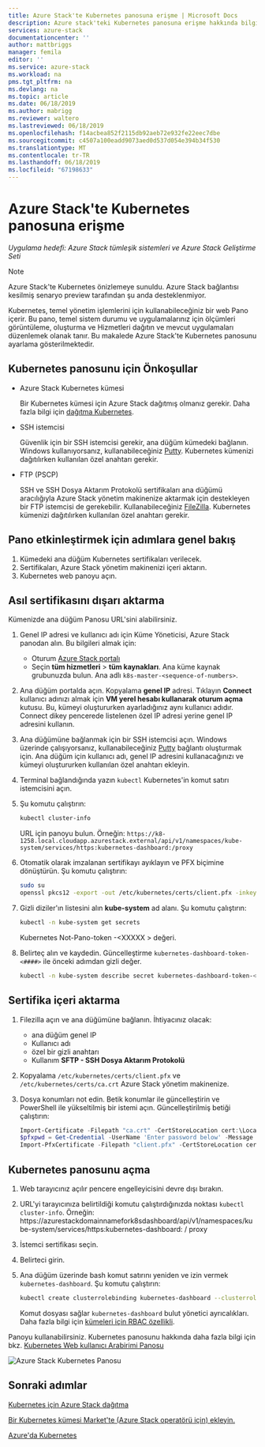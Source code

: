 ```yaml
---
title: Azure Stack'te Kubernetes panosuna erişme | Microsoft Docs
description: Azure stack'teki Kubernetes panosuna erişme hakkında bilgi edinin
services: azure-stack
documentationcenter: ''
author: mattbriggs
manager: femila
editor: ''
ms.service: azure-stack
ms.workload: na
pms.tgt_pltfrm: na
ms.devlang: na
ms.topic: article
ms.date: 06/18/2019
ms.author: mabrigg
ms.reviewer: waltero
ms.lastreviewed: 06/18/2019
ms.openlocfilehash: f14acbea852f2115db92aeb72e932fe22eec7dbe
ms.sourcegitcommit: c4507a100eadd9073aed0d537d054e394b34f530
ms.translationtype: MT
ms.contentlocale: tr-TR
ms.lasthandoff: 06/18/2019
ms.locfileid: "67198633"
---
```

# <a name="access-the-kubernetes-dashboard-in-azure-stack"></a>Azure Stack'te Kubernetes panosuna erişme 

*Uygulama hedefi: Azure Stack tümleşik sistemleri ve Azure Stack Geliştirme Seti* 
> [!Note]   
> Azure Stack'te Kubernetes önizlemeye sunuldu. Azure Stack bağlantısı kesilmiş senaryo preview tarafından şu anda desteklenmiyor. 

Kubernetes, temel yönetim işlemlerini için kullanabileceğiniz bir web Pano içerir. Bu pano, temel sistem durumu ve uygulamalarınız için ölçümleri görüntüleme, oluşturma ve Hizmetleri dağıtın ve mevcut uygulamaları düzenlemek olanak tanır. Bu makalede Azure Stack'te Kubernetes panosunu ayarlama gösterilmektedir.

## <a name="prerequisites-for-kubernetes-dashboard"></a>Kubernetes panosunu için Önkoşullar

* Azure Stack Kubernetes kümesi

    Bir Kubernetes kümesi için Azure Stack dağıtmış olmanız gerekir. Daha fazla bilgi için [dağıtma Kubernetes](azure-stack-solution-template-kubernetes-deploy.md).

* SSH istemcisi

    Güvenlik için bir SSH istemcisi gerekir, ana düğüm kümedeki bağlanın. Windows kullanıyorsanız, kullanabileceğiniz [Putty](https://docs.microsoft.com/azure/marketplace/cloud-partner-portal/virtual-machine/cpp-connect-vm). Kubernetes kümenizi dağıtılırken kullanılan özel anahtarı gerekir.

* FTP (PSCP)

    SSH ve SSH Dosya Aktarım Protokolü sertifikaları ana düğümü aracılığıyla Azure Stack yönetim makinenize aktarmak için destekleyen bir FTP istemcisi de gerekebilir. Kullanabileceğiniz [FileZilla](https://filezilla-project.org/download.php?type=client). Kubernetes kümenizi dağıtılırken kullanılan özel anahtarı gerekir.

## <a name="overview-of-steps-to-enable-dashboard"></a>Pano etkinleştirmek için adımlara genel bakış

1.  Kümedeki ana düğüm Kubernetes sertifikaları verilecek. 
2.  Sertifikaları, Azure Stack yönetim makinenizi içeri aktarın.
2.  Kubernetes web panoyu açın. 

## <a name="export-certificate-from-the-master"></a>Asıl sertifikasını dışarı aktarma 

Kümenizde ana düğüm Panosu URL'sini alabilirsiniz.

1. Genel IP adresi ve kullanıcı adı için Küme Yöneticisi, Azure Stack panodan alın. Bu bilgileri almak için:

    - Oturum [Azure Stack portalı](https://portal.local.azurestack.external/)
    - Seçin **tüm hizmetleri** > **tüm kaynakları**. Ana küme kaynak grubunuzda bulun. Ana adlı `k8s-master-<sequence-of-numbers>`. 

2. Ana düğüm portalda açın. Kopyalama **genel IP** adresi. Tıklayın **Connect** kullanıcı adınızı almak için **VM yerel hesabı kullanarak oturum açma** kutusu. Bu, kümeyi oluştururken ayarladığınız aynı kullanıcı adıdır. Connect dikey pencerede listelenen özel IP adresi yerine genel IP adresini kullanın.

3.  Ana düğümüne bağlanmak için bir SSH istemcisi açın. Windows üzerinde çalışıyorsanız, kullanabileceğiniz [Putty](https://docs.microsoft.com/azure/marketplace/cloud-partner-portal/virtual-machine/cpp-connect-vm) bağlantı oluşturmak için. Ana düğüm için kullanıcı adı, genel IP adresini kullanacağınızı ve kümeyi oluştururken kullanılan özel anahtarı ekleyin.

4.  Terminal bağlandığında yazın `kubectl` Kubernetes'in komut satırı istemcisini açın.

5. Şu komutu çalıştırın:

    ```Bash   
    kubectl cluster-info 
    ``` 
    URL için panoyu bulun. Örneğin: `https://k8-1258.local.cloudapp.azurestack.external/api/v1/namespaces/kube-system/services/https:kubernetes-dashboard:/proxy`

6.  Otomatik olarak imzalanan sertifikayı ayıklayın ve PFX biçimine dönüştürün. Şu komutu çalıştırın:

    ```Bash  
    sudo su 
    openssl pkcs12 -export -out /etc/kubernetes/certs/client.pfx -inkey /etc/kubernetes/certs/client.key  -in /etc/kubernetes/certs/client.crt -certfile /etc/kubernetes/certs/ca.crt 
    ```

7.  Gizli diziler'ın listesini alın **kube-system** ad alanı. Şu komutu çalıştırın:

    ```Bash  
    kubectl -n kube-system get secrets
    ```

    Kubernetes Not-Pano-token -\<XXXXX > değeri. 

8.  Belirteç alın ve kaydedin. Güncelleştirme `kubernetes-dashboard-token-<####>` ile önceki adımdan gizli değer.

    ```Bash  
    kubectl -n kube-system describe secret kubernetes-dashboard-token-<####>| awk '$1=="token:"{print $2}' 
    ```

## <a name="import-the-certificate"></a>Sertifika içeri aktarma

1. Filezilla açın ve ana düğümüne bağlanın. İhtiyacınız olacak:

    - ana düğüm genel IP
    - Kullanıcı adı
    - özel bir gizli anahtarı
    - Kullanım **SFTP - SSH Dosya Aktarım Protokolü**

2. Kopyalama `/etc/kubernetes/certs/client.pfx` ve `/etc/kubernetes/certs/ca.crt` Azure Stack yönetim makinenize.

3. Dosya konumları not edin. Betik konumlar ile güncelleştirin ve PowerShell ile yükseltilmiş bir istemi açın. Güncelleştirilmiş betiği çalıştırın:  

    ```powershell   
    Import-Certificate -Filepath "ca.crt" -CertStoreLocation cert:\LocalMachine\Root 
    $pfxpwd = Get-Credential -UserName 'Enter password below' -Message 'Enter password below' 
    Import-PfxCertificate -Filepath "client.pfx" -CertStoreLocation cert:\CurrentUser\My -Password $pfxpwd.Password 
    ``` 

## <a name="open-the-kubernetes-dashboard"></a>Kubernetes panosunu açma 

1. Web tarayıcınız açılır pencere engelleyicisini devre dışı bırakın.

2. URL'yi tarayıcınıza belirtildiği komutu çalıştırdığınızda noktası `kubectl cluster-info`. Örneğin: https:\//azurestackdomainnamefork8sdashboard/api/v1/namespaces/kube-system/services/https:kubernetes-dashboard: / proxy 
3. İstemci sertifikası seçin.
4. Belirteci girin. 
5. Ana düğüm üzerinde bash komut satırını yeniden ve izin vermek `kubernetes-dashboard`. Şu komutu çalıştırın:

    ```Bash  
    kubectl create clusterrolebinding kubernetes-dashboard --clusterrole=cluster-admin --serviceaccount=kube-system:kubernetes-dashboard 
    ``` 

    Komut dosyası sağlar `kubernetes-dashboard` bulut yönetici ayrıcalıkları. Daha fazla bilgi için [kümeleri için RBAC özellikli](https://docs.microsoft.com/azure/aks/kubernetes-dashboard).

Panoyu kullanabilirsiniz. Kubernetes panosunu hakkında daha fazla bilgi için bkz. [Kubernetes Web kullanıcı Arabirimi Panosu](https://kubernetes.io/docs/tasks/access-application-cluster/web-ui-dashboard/) 

![Azure Stack Kubernetes Panosu](media/azure-stack-solution-template-kubernetes-dashboard/azure-stack-kub-dashboard.png)

## <a name="next-steps"></a>Sonraki adımlar 

[Kubernetes için Azure Stack dağıtma](azure-stack-solution-template-kubernetes-deploy.md)  

[Bir Kubernetes kümesi Market'te (Azure Stack operatörü için) ekleyin.](../operator/azure-stack-solution-template-kubernetes-cluster-add.md)  

[Azure'da Kubernetes](https://docs.microsoft.com/azure/container-service/kubernetes/container-service-kubernetes-walkthrough)  

